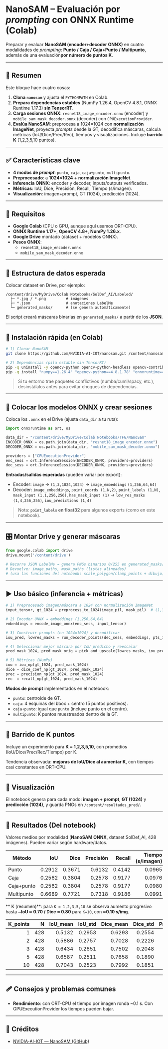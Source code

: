 # NanoSAM – Evaluación por *prompting* con ONNX Runtime (Colab)

Preparar y evaluar **NanoSAM (encoder+decoder ONNX)** en cuatro modalidades de *prompting*: **Punto / Caja / Caja+Punto / Multipunto**, además de una evaluación**por número de puntos K**.

---

## 🧭 Resumen

Este bloque hace cuatro cosas:

1. **Clona `nanosam`** y ajusta el `PYTHONPATH` en Colab.
2. **Prepara dependencias estables** (NumPy 1.26.4, OpenCV 4.8.1, ONNX Runtime 1.17.3) **sin TensorRT**.
3. **Carga sesiones ONNX**: `resnet18_image_encoder.onnx` (encoder) y `mobile_sam_mask_decoder.onnx` (decoder) con `CPUExecutionProvider`.
4. **Evalúa NanoSAM**: preprocesa a 1024×1024 con **normalización ImageNet**, proyecta *prompts* desde la GT, decodifica máscaras, calcula métricas (IoU/Dice/Prec/Rec), tiempos y visualizaciones. Incluye **barrido K** (1,2,3,5,10 puntos).

---

## ✅ Características clave

- **4 modos de *prompt***: `punto`, `caja`, `caja+punto`, `multipunto`.
- **Preprocesado**:  a **1024×1024** + **normalización ImageNet**.
- **Inferencia ONNX**: encoder y decoder, inputs/outputs verificados.
- **Métricas**: IoU, Dice, Precisión, Recall, Tiempo (s/imagen). 
- **Visualización**: imagen+prompt, GT (1024), predicción (1024).

---

## 🔧 Requisitos

- **Google Colab** (CPU o GPU, aunque aquí usamos ORT-CPU).
- **ONNX Runtime 1.17+**, **OpenCV 4.8+**, **NumPy 1.26.x**.
- **Google Drive** montado (dataset + modelos ONNX).
- **Pesos ONNX**:
  - `resnet18_image_encoder.onnx`
  - `mobile_sam_mask_decoder.onnx`

---

## 📁 Estructura de datos esperada

Colocar dataset en Drive, por ejemplo:

```
/content/drive/MyDrive/Colab Notebooks/SolDef_AI/Labeled/
  ├─ *.jpg / *.png         # imágenes
  ├─ *.json                # anotaciones LabelMe
  └─ generated_masks/      # (se genera automáticamente)
```

El script creará máscaras binarias en `generated_masks/` a partir de los **JSON**.

---

## 🚀 Instalación rápida (en Colab)

```bash
# 1) Clonar NanoSAM
git clone https://github.com/NVIDIA-AI-IOT/nanosam.git /content/nanosam

# 2) Dependencias (pila estable sin TensorRT)
pip -q uninstall -y opencv-python opencv-python-headless opencv-contrib-python
pip -q install "numpy==1.26.4" "opencv-python==4.8.1.78" "onnxruntime==1.17.3" pillow matplotlib
```

> Si tu entorno trae paquetes conflictivos (numba/cuml/spacy, etc.), desinstálalos antes para evitar choques de dependencias.

---

## 🧩 Colocar los modelos ONNX y crear sesiones

Coloca los `.onnx` en el Drive (ajusta `data_dir` a tu ruta):

```python
import onnxruntime as ort, os

data_dir = "/content/drive/MyDrive/Colab Notebooks/TFG/NanoSam"
ENCODER_ONNX = os.path.join(data_dir, "resnet18_image_encoder.onnx")
DECODER_ONNX = os.path.join(data_dir, "mobile_sam_mask_decoder.onnx")

providers = ["CPUExecutionProvider"]
enc_sess = ort.InferenceSession(ENCODER_ONNX, providers=providers)
dec_sess = ort.InferenceSession(DECODER_ONNX, providers=providers)
```

**Entradas/salidas esperadas** (pueden variar por export):  
- Encoder: `image` → `(1,3,1024,1024)` → `image_embeddings` `(1,256,64,64)`  
- Decoder: `image_embeddings`, `point_coords (1,N,2)`, `point_labels (1,N)`, `mask_input (1,1,256,256)`, `has_mask_input (1)` → `low_res_masks (1,4,256,256)`, `iou_predictions (1,4)`

> Nota: **`point_labels` en float32** para algunos exports (como en este notebook).

---

## 🎛️ Montar Drive y generar máscaras

```python
from google.colab import drive
drive.mount('/content/drive')

# Recorre JSON LabelMe → genera PNGs binarios 0/255 en generated_masks/
# Devuelve: image_paths, mask_paths (listas alineadas)
# (usa las funciones del notebook: scale_polygon/clamp_points + dibujo)
```

---

## ▶️ Uso básico (inferencia + métricas)

```python
# 1) Preprocesado imagen/máscara a 1024 con normalización ImageNet
input_tensor, gt_1024 = preprocess_to_1024(image_pil, mask_pil)  # (1,3,1024,1024), (1024,1024)

# 2) Encoder ONNX → embeddings (1,256,64,64)
embeddings = encode_image_onnx(enc_sess, input_tensor)

# 3) Construir prompts (en 1024×1024) y decodificar
iou_pred, lowres_masks = run_decoder_points(dec_sess, embeddings, pts_1024)

# 4) Seleccionar mejor máscara por IoU predicho y reescalar
pred_mask_1024, pred_mask_orig = pick_and_upscale(lowres_masks, iou_pred, (orig_h, orig_w), return_both=True)

# 5) Métricas (NumPy)
iou = iou_np(gt_1024, pred_mask_1024)
dice = dice_coef_np(gt_1024, pred_mask_1024)
prec = precision_np(gt_1024, pred_mask_1024)
rec  = recall_np(gt_1024, pred_mask_1024)
```

**Modos de prompt** implementados en el notebook:
- `punto`: centroide de GT.
- `caja`: 4 esquinas del bbox + centro (5 puntos positivos).
- `caja+punto`: igual que `punto` (incluye punto en el centro).
- `multipunto`: K puntos muestreados dentro de la GT.

---

## 🔬 Barrido de K puntos

Incluye un experimento para **K = 1,2,3,5,10**, con promedios (IoU/Dice/Prec/Rec/Tiempo) por K.  

Tendencia observada: **mejoras de IoU/Dice al aumentar K**, con tiempos casi constantes en ORT-CPU.

---

## 👀 Visualización

El notebook genera para cada modo: **imagen + prompt**, **GT (1024)** y **predicción (1024)**, y guarda PNGs en `/content/resultados_pred/`.

---

## 🧪 Resultados (Del notebook)

Valores medios por modalidad (**NanoSAM ONNX**, dataset SolDef_AI, 428 imágenes). Pueden variar según hardware/datos.

| Método     | IoU   | Dice  | Precisión | Recall | Tiempo (s/imagen) |
|----------- |------:|------:|----------:|------:|------------------:|
| Punto      | 0.2912 | 0.3671 | 0.6132 | 0.4142 | 0.0965 |
| Caja        | 0.2562 | 0.3804 | 0.2578 | 0.9177 | 0.0976 |
| Caja+punto  | 0.2562 | 0.3804 | 0.2578 | 0.9177 | 0.0980 |
| Multipunto | 0.6689 | 0.7721 | 0.7318 | 0.9186 | 0.0991 |

** K (resumen)**: para `K = 1,2,3,5,10` se observa aumento progresivo hasta ~**IoU ≈ 0.70 / Dice ≈ 0.80** para `K=10`, con **≈0.10 s/img**.

| K\_points |   N | IoU\_mean | IoU\_std | Dice\_mean | Dice\_std | Prec\_mean | Prec\_std | Rec\_mean | Rec\_std | Time\_mean\_s | FPS\_mean |
| --------: | --: | --------: | -------: | ---------: | --------: | ---------: | --------: | --------: | -------: | ------------: | --------: |
|         1 | 428 |    0.5132 |   0.2953 |     0.6293 |    0.2554 |     0.7566 |    0.2790 |    0.7199 |   0.3338 |        0.0946 |   10.5748 |
|         2 | 428 |    0.5886 |   0.2757 |     0.7028 |    0.2226 |     0.7237 |    0.2861 |    0.8412 |   0.2473 |        0.0955 |   10.4748 |
|         3 | 428 |    0.6434 |   0.2651 |     0.7502 |    0.2048 |     0.7453 |    0.2764 |    0.8777 |   0.1982 |        0.0954 |   10.4842 |
|         5 | 428 |    0.6587 |   0.2511 |     0.7658 |    0.1890 |     0.7336 |    0.2761 |    0.9071 |   0.1463 |        0.0965 |   10.3634 |
|        10 | 428 |    0.7043 |   0.2523 |     0.7992 |    0.1851 |     0.7372 |    0.2690 |    0.9540 |   0.0718 |        0.1000 |    9.9966 |
---

## 🩹 Consejos y problemas comunes

- **Rendimiento**: con ORT-CPU el tiempo por imagen ronda ~0.1 s. Con GPUExecutionProvider los tiempos pueden bajar.


---

## 📜 Créditos

- [NVIDIA-AI-IOT — NanoSAM (GitHub)](https://github.com/NVIDIA-AI-IOT/nanosam)







